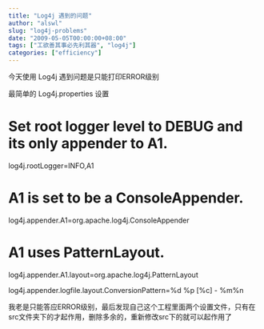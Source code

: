```yaml
---
title: "Log4j 遇到的问题"
author: "alswl"
slug: "log4j-problems"
date: "2009-05-05T00:00:00+08:00"
tags: ["工欲善其事必先利其器", "log4j"]
categories: ["efficiency"]
---
```


今天使用 Log4j 遇到问题是只能打印ERROR级别

最简单的 Log4j.properties 设置

# Set root logger level to DEBUG and its only appender to A1.

log4j.rootLogger=INFO,A1

# A1 is set to be a ConsoleAppender.

log4j.appender.A1=org.apache.log4j.ConsoleAppender

# A1 uses PatternLayout.

log4j.appender.A1.layout=org.apache.log4j.PatternLayout

log4j.appender.logfile.layout.ConversionPattern=%d %p [%c] - %m%n

我老是只能答应ERROR级别，最后发现自己这个工程里面两个设置文件，只有在src文件夹下的才起作用，删除多余的，重新修改src下的就可以起作用了

